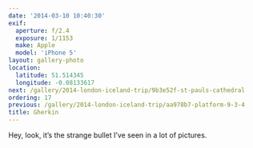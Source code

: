```yaml
---
date: '2014-03-10 10:40:30'
exif:
  aperture: f/2.4
  exposure: 1/1153
  make: Apple
  model: 'iPhone 5'
layout: gallery-photo
location:
  latitude: 51.514345
  longitude: -0.08133617
next: /gallery/2014-london-iceland-trip/9b3e52f-st-pauls-cathedral
ordering: 17
previous: /gallery/2014-london-iceland-trip/aa978b7-platform-9-3-4
title: Gherkin
---
```


Hey, look, it’s the strange bullet I’ve seen in a lot of pictures.
